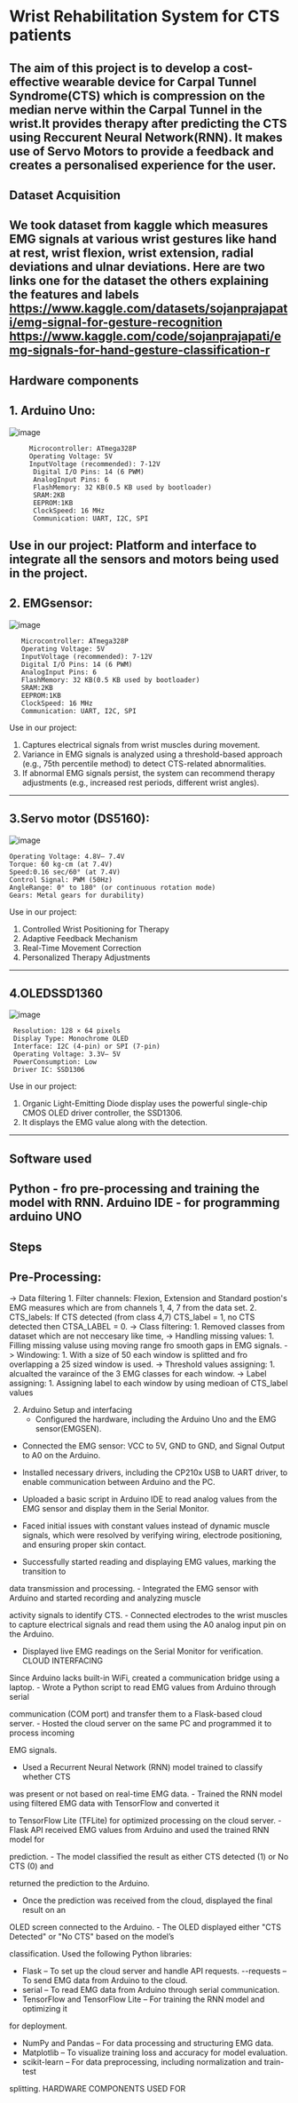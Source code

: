# Wrist Rehabilitation System for CTS patients
The aim of this project is to develop a cost-effective wearable device for Carpal Tunnel Syndrome(CTS) which is compression on the median nerve within the Carpal Tunnel in the wrist.It provides therapy after predicting the CTS using Reccurent Neural Network(RNN). It makes use of Servo Motors to provide a feedback and creates a personalised experience for the user.
-------------------------------------------------------------------------------------------------------------------------------------------------------------------------------------------------------------------------------------------------------------------------
## Dataset Acquisition
We took dataset from kaggle which measures EMG signals at various wrist gestures like hand at rest, wrist flexion, wrist extension, radial deviations and ulnar deviations. Here are two links one for the dataset the others explaining the features and labels
https://www.kaggle.com/datasets/sojanprajapati/emg-signal-for-gesture-recognition
https://www.kaggle.com/code/sojanprajapati/emg-signals-for-hand-gesture-classification-r
-------------------------------------------------------------------------------------------------------------------------------------------------------------------------------------------------------------------------------------------------------------------------
## Hardware components
   ## 1. Arduino Uno:
   ![image](https://github.com/user-attachments/assets/59803a27-3323-4178-9c82-02f85ee22182)
        
         Microcontroller: ATmega328P
         Operating Voltage: 5V
         InputVoltage (recommended): 7-12V
          Digital I/O Pins: 14 (6 PWM)                                                                                                                                         
          AnalogInput Pins: 6
          FlashMemory: 32 KB(0.5 KB used by bootloader)
          SRAM:2KB
          EEPROM:1KB
          ClockSpeed: 16 MHz
          Communication: UART, I2C, SPI
         
   Use in our project:
      Platform and interface to integrate all the sensors and motors being used in the project.
  -------------------------------------------------------------------------------------------------------------------------------------------------------------------------------------------------------------------------------------------------------------------------    
 ## 2. EMGsensor:
 ![image](https://github.com/user-attachments/assets/3c8a7b68-b335-49ab-b66e-0f510ed4e294)

       Microcontroller: ATmega328P
       Operating Voltage: 5V
       InputVoltage (recommended): 7-12V
       Digital I/O Pins: 14 (6 PWM)
       AnalogInput Pins: 6
       FlashMemory: 32 KB(0.5 KB used by bootloader)
       SRAM:2KB
       EEPROM:1KB
       ClockSpeed: 16 MHz
       Communication: UART, I2C, SPI
 Use in our project:
   1. Captures electrical signals from wrist muscles during movement.
   2. Variance in EMG signals is analyzed using a threshold-based approach (e.g., 75th
   percentile method) to detect CTS-related abnormalities.
   3. If abnormal EMG signals persist, the system can recommend therapy adjustments
   (e.g., increased rest periods, different wrist angles).
-------------------------------------------------------------------------------------------------------------------------------------------------------------------------------------------------------------------------------------------------------------------------
  ## 3.Servo motor (DS5160):
  ![image](https://github.com/user-attachments/assets/69e09c04-0001-4968-8d4b-97af736773a2)

    Operating Voltage: 4.8V– 7.4V
    Torque: 60 kg·cm (at 7.4V)
    Speed:0.16 sec/60° (at 7.4V)
    Control Signal: PWM (50Hz)
    AngleRange: 0° to 180° (or continuous rotation mode)
    Gears: Metal gears for durability)
    
 Use in our project:
   1. Controlled Wrist Positioning for Therapy
   2. Adaptive Feedback Mechanism
   3. Real-Time Movement Correction
   4. Personalized Therapy Adjustments
-------------------------------------------------------------------------------------------------------------------------------------------------------------------------------------------------------------------------------------------------------------------------
  ## 4.OLEDSSD1360
 ![image](https://github.com/user-attachments/assets/98e5cff6-ed2b-4bbd-846c-35d427ff8d05)

     Resolution: 128 × 64 pixels
     Display Type: Monochrome OLED
     Interface: I2C (4-pin) or SPI (7-pin)
     Operating Voltage: 3.3V– 5V
     PowerConsumption: Low
     Driver IC: SSD1306
     
 Use in our project:
   1. Organic Light-Emitting Diode display uses the powerful
   single-chip CMOS OLED driver controller, the SSD1306.
   2. It displays the EMG value along with the detection.
-------------------------------------------------------------------------------------------------------------------------------------------------------------------------------------------------------------------------------------------------------------------------
## Software used
 Python - fro pre-processing and training the model with RNN.
 Arduino IDE - for programming arduino UNO
-------------------------------------------------------------------------------------------------------------------------------------------------------------------------------------------------------------------------------------------------------------------------
## Steps 
## Pre-Processing:
-> Data filtering 
    1. Filter channels: Flexion, Extension and Standard postion's EMG measures which are from channels 1, 4, 7 from the data set.
    2. CTS_labels: If CTS detected (from class 4,7) CTS_label = 1, no CTS detected then CTSA_LABEL = 0.
-> Class filtering:
    1. Removed classes from dataset which are not neccesary like time,
-> Handling missing values:
    1. Filling missing valuse using moving range fro smooth gaps in EMG signals.
-> Windowing:
    1. With a size of 50 each window is splitted and fro overlapping a 25 sized window is used.
-> Threshold values assigning:
    1. alcualted the varaince of the 3 EMG classes for each window.
-> Label assigning:
    1. Assigning label to each window by using medioan of CTS_label values


2. Arduino Setup and interfacing
   - Configured the hardware, including the Arduino Uno and the EMG sensor(EMGSEN).

- Connected the EMG sensor: VCC to 5V, GND to GND, and Signal Output to A0 on the Arduino. 
- Installed necessary drivers, including the CP210x USB to UART driver, to enable communication between Arduino and the PC.

- Uploaded a basic script in Arduino IDE to read analog values from the EMG sensor and display them in the Serial Monitor. 

- Faced initial issues with constant values instead of dynamic muscle signals, which
were resolved by verifying wiring, electrode positioning, and ensuring proper skin contact.

- Successfully started reading and displaying EMG values, marking the transition to

data transmission and processing. - Integrated the EMG sensor with Arduino and started recording and analyzing muscle

activity signals to identify CTS. - Connected electrodes to the wrist muscles to capture electrical signals and read them
using the A0 analog input pin on the Arduino.
- Displayed live EMG readings on the Serial Monitor for verification. CLOUD INTERFACING

 Since Arduino lacks built-in WiFi, created a communication bridge using a laptop. - Wrote a Python script to read EMG values from Arduino through serial

communication (COM port) and transfer them to a Flask-based cloud server. - Hosted the cloud server on the same PC and programmed it to process incoming

EMG signals. 
- Used a Recurrent Neural Network (RNN) model trained to classify whether CTS

was present or not based on real-time EMG data. - Trained the RNN model using filtered EMG data with TensorFlow and converted it

to TensorFlow Lite (TFLite) for optimized processing on the cloud server. - Flask API received EMG values from Arduino and used the trained RNN model for

prediction. - The model classified the result as either CTS detected (1) or No CTS (0) and

returned the prediction to the Arduino.
- Once the prediction was received from the cloud, displayed the final result on an

OLED screen connected to the Arduino. - The OLED displayed either "CTS Detected" or "No CTS" based on the model’s

classification. Used the following Python libraries:

- Flask – To set up the cloud server and handle API requests.  --requests – To send EMG data from Arduino to the cloud.
- serial – To read EMG data from Arduino through serial communication.
- TensorFlow and TensorFlow Lite – For training the RNN model and optimizing it

for deployment. 
- NumPy and Pandas – For data processing and structuring EMG data.
 - Matplotlib – To visualize training loss and accuracy for model evaluation.
- scikit-learn – For data preprocessing, including normalization and train-test

splitting. HARDWARE COMPONENTS USED FOR 



